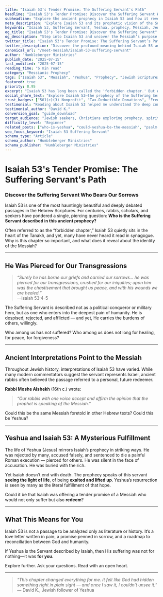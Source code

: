 ```yaml
---
title: "Isaiah 53's Tender Promise: The Suffering Servant's Path"
headline: "Isaiah 53's Tender Promise: Discover the Suffering Servant Who Bears Our Sorrows"
subheadline: "Explore the ancient prophecy in Isaiah 53 and how it reveals the Messiah’s identity, suffering, and purpose—fulfilled in Yeshua"
meta_description: "Explore Isaiah 53 and its prophetic vision of the Suffering Servant. Discover how this powerful Hebrew Scripture points to Yeshua and His mission of redemption."
keywords: "Isaiah 53, Suffering Servant, Yeshua, prophecy, Messiah, Jewish prophecy, Hebrew Scriptures"
og_title: "Isaiah 53's Tender Promise: Discover the Suffering Servant"
og_description: "Step into Isaiah 53 and uncover the Messiah’s purpose foretold centuries ago. Learn how this ancient text reveals Yeshua as the one who bore our sorrows."
twitter_title: "Isaiah 53's Tender Promise: The Suffering Servant’s Path"
twitter_description: "Discover the profound meaning behind Isaiah 53 and how it points to Yeshua as the promised Messiah."
canonical_url: "/meet-messiah/isaiah-53-suffering-servant"
author: "Humbleberger Ministries"
publish_date: "2025-07-15"
last_modified: "2025-07-15"
reading_time: "6 min read"
category: "Messianic Prophecy"
tags: ["Isaiah 53", "Messiah", "Yeshua", "Prophecy", "Jewish Scriptures"]
featured: true
priority: 0.95
excerpt: "Isaiah 53 has long been called the 'forbidden chapter.' But what does it really say about the Messiah, and could Yeshua be the one it describes?"
social_share_text: "Explore Isaiah 53—the prophecy of the Suffering Servant. Could this be pointing to Yeshua?"
trust_badges: ["501(c)(3) Nonprofit", "Tax-Deductible Donations", "Free Resources"]
testimonial: "Reading about Isaiah 53 helped me understand the deep connection between my Jewish faith and the Messiah. It opened my eyes to Yeshua like never before."
testimonial_author: "David K."
conversion_goal: "guide_download"
target_audience: "Jewish seekers, Christians exploring prophecy, spiritual seekers"
difficulty_level: "Beginner"
related_posts: ["who-is-yeshua", "could-yeshua-be-the-messiah", "psalm-22-and-the-crucifixion"]
seo_focus_keyword: "Isaiah 53 Suffering Servant"
schema_type: "Article"
schema_author: "Humbleberger Ministries"
schema_publisher: "Humbleberger Ministries"
---
```


# Isaiah 53's Tender Promise: The Suffering Servant's Path

### Discover the Suffering Servant Who Bears Our Sorrows

Isaiah 53 is one of the most hauntingly beautiful and deeply debated passages in the Hebrew Scriptures. For centuries, rabbis, scholars, and seekers have pondered a single, piercing question: **Who is the Suffering Servant described in this ancient prophecy?**

Often referred to as the “forbidden chapter,” Isaiah 53 quietly sits in the heart of the Tanakh, and yet, many have never heard it read in synagogue. Why is this chapter so important, and what does it reveal about the identity of the Messiah?

---

## He Was Pierced for Our Transgressions

> _“Surely he has borne our griefs and carried our sorrows… he was pierced for our transgressions, crushed for our iniquities; upon him was the chastisement that brought us peace, and with his wounds we are healed.”_  
> —Isaiah 53:4–5

The Suffering Servant is described not as a political conqueror or military hero, but as one who enters into the deepest pain of humanity. He is despised, rejected, and afflicted — and yet, He carries the burdens of others, willingly.

Who among us has not suffered? Who among us does not long for healing, for peace, for forgiveness?

---

## Ancient Interpretations Point to the Messiah

Throughout Jewish history, interpretations of Isaiah 53 have varied. While many modern commentators suggest the servant represents Israel, ancient rabbis often believed the passage referred to a personal, future redeemer.

**Rabbi Moshe Alshekh** (16th c.) wrote:  
> _“Our rabbis with one voice accept and affirm the opinion that the prophet is speaking of the Messiah.”_

Could this be the same Messiah foretold in other Hebrew texts? Could this be Yeshua?

---

## Yeshua and Isaiah 53: A Mysterious Fulfillment

The life of Yeshua (Jesus) mirrors Isaiah’s prophecy in striking ways. He was rejected by many, accused falsely, and sentenced to die a painful Roman execution — pierced for others. He was silent in the face of accusation. He was buried with the rich.

Yet Isaiah doesn’t end with death. The prophecy speaks of this servant **seeing the light of life**, of being **exalted and lifted up**. Yeshua’s resurrection is seen by many as the literal fulfillment of that hope.

Could it be that Isaiah was offering a tender promise of a Messiah who would not only suffer but also **redeem**?

---

## What This Means for You

Isaiah 53 is not a passage to be analyzed only as literature or history. It’s a love letter written in pain, a promise penned in sorrow, and a roadmap to reconciliation between God and humanity.

If Yeshua is the Servant described by Isaiah, then His suffering was not for nothing—it was **for you**.

Explore further. Ask your questions. Read with an open heart.

---

> _“This chapter changed everything for me. It felt like God had hidden something right in plain sight — and once I saw it, I couldn’t unsee it.”_  
> — David K., Jewish follower of Yeshua
